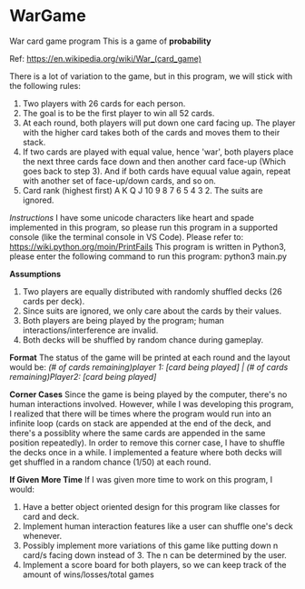# WarGame

War card game program
This is a game of **probability**

Ref: https://en.wikipedia.org/wiki/War_(card_game)

There is a lot of variation to the game, but in this program, we will stick with the following rules:

1. Two players with 26 cards for each person.
2. The goal is to be the first player to win all 52 cards.
3. At each round, both players will put down one card facing up. The player with the higher card takes both of the cards and moves them to their stack.
4. If two cards are played with equal value, hence 'war', both players place the next three cards face down and then another card face-up (Which goes back to step 3).
   And if both cards have equual value again, repeat with another set of face-up/down cards, and so on.
5. Card rank (highest first) A K Q J 10 9 8 7 6 5 4 3 2. The suits are ignored.

_Instructions_
I have some unicode characters like heart and spade implemented in this program, so please run this program in a supported console (like the terminal console in VS Code).
Please refer to: https://wiki.python.org/moin/PrintFails
This program is written in Python3, please enter the following command to run this program:
python3 main.py


**Assumptions**
1. Two players are equally distributed with randomly shuffled decks (26 cards per deck).
2. Since suits are ignored, we only care about the cards by their values.
3. Both players are being played by the program; human interactions/interference are invalid.
4. Both decks will be shuffled by random chance during gameplay.


**Format**
The status of the game will be printed at each round and the layout would be:
_(# of cards remaining)player 1: [card being played] | (# of cards remaining)Player2: [card being played] <round status>_


**Corner Cases**
Since the game is being played by the computer, there's no human interactions involved. However, while I was developing this program, I realized that there will be times where the program
would run into an infinite loop (cards on stack are appended at the end of the deck, and there's a possiblity where the same cards are appended in the same position repeatedly). In order to
remove this corner case, I have to shuffle the decks once in a while. I implemented a feature where both decks will get shuffled in a random chance (1/50) at each round.


**If Given More Time**
If I was given more time to work on this program, I would:
1. Have a better object oriented design for this program like classes for card and deck.
2. Implement human interaction features like a user can shuffle one's deck whenever.
3. Possibly implement more variations of this game like putting down n card/s facing down instead of 3. The n can be determined by the user.
4. Implement a score board for both players, so we can keep track of the amount of wins/losses/total games 